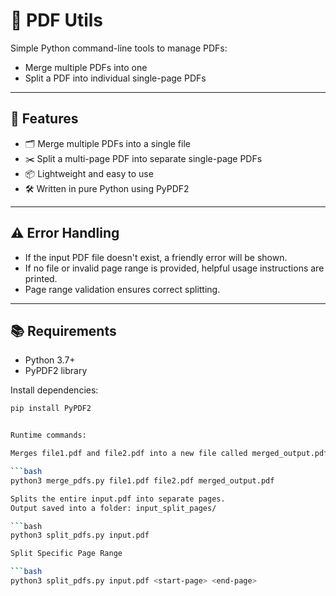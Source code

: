 # 📄 PDF Utils

Simple Python command-line tools to manage PDFs:
- Merge multiple PDFs into one
- Split a PDF into individual single-page PDFs

---

## 🚀 Features

- 🗂️ Merge multiple PDFs into a single file
- ✂️ Split a multi-page PDF into separate single-page PDFs
- 📦 Lightweight and easy to use
- 🛠️ Written in pure Python using PyPDF2

---

## ⚠️ Error Handling

- If the input PDF file doesn't exist, a friendly error will be shown.
- If no file or invalid page range is provided, helpful usage instructions are printed.
- Page range validation ensures correct splitting.

---

## 📚 Requirements

- Python 3.7+
- PyPDF2 library

Install dependencies:

```bash
pip install PyPDF2


Runtime commands:

Merges file1.pdf and file2.pdf into a new file called merged_output.pdf

```bash
python3 merge_pdfs.py file1.pdf file2.pdf merged_output.pdf

Splits the entire input.pdf into separate pages.
Output saved into a folder: input_split_pages/

```bash
python3 split_pdfs.py input.pdf

Split Specific Page Range

```bash
python3 split_pdfs.py input.pdf <start-page> <end-page>

